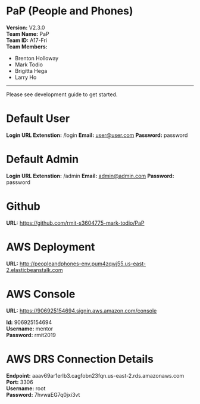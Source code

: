 # PaP (People and Phones)
**Version:** V2.3.0<br/>
**Team Name:** PaP<br/>
**Team ID:** A17-Fri<br/>
**Team Members:**
- Brenton Holloway
- Mark Todio
- Brigitta Hega
- Larry Ho
**********
Please see development guide to get started.

# Default User
**Login URL Extenstion:** /login
**Email:** user@user.com
**Password:** password

# Default Admin
**Login URL Extenstion:** /admin
**Email:** admin@admin.com
**Password:** password

# Github
**URL:** https://github.com/rmit-s3604775-mark-todio/PaP<br/>

# AWS Deployment
**URL:** http://peopleandphones-env.pum4zqwj55.us-east-2.elasticbeanstalk.com<br/>

# AWS Console 
**URL:** https://906925154694.signin.aws.amazon.com/console<br/>

**Id:** 906925154694<br/>
**Username:** mentor<br/>
**Password:** rmit2019<br/>

# AWS DRS Connection Details
**Endpoint:** aaav69ar1erlb3.cagfobn23fqn.us-east-2.rds.amazonaws.com<br/>
**Port:** 3306<br/>
**Username:** root<br/>
**Password:** 7hvwaEG7q0jxi3vt<br/>
